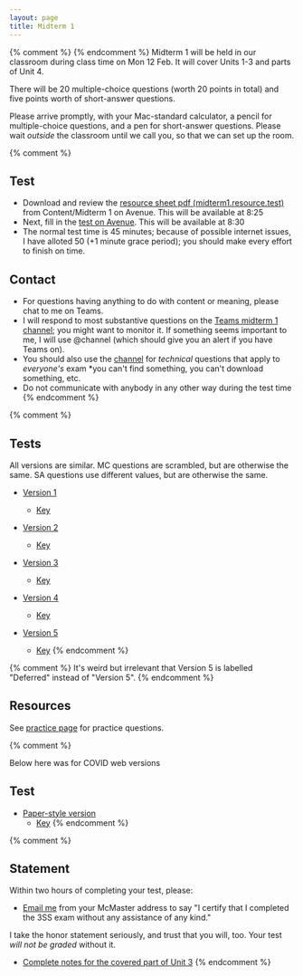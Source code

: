 ```yaml
---
layout: page
title: Midterm 1
---
```


{% comment %} 
{% endcomment %} 
Midterm 1 will be held in our classroom during class time on Mon 12 Feb. It will cover Units 1-3 and parts of Unit 4.

There will be 20 multiple-choice questions (worth 20 points in total) and five points worth of short-answer questions.

Please arrive promptly, with your Mac-standard calculator, a pencil for multiple-choice questions, and a pen for short-answer questions. Please wait _outside_ the classroom until we call you, so that we can set up the room.

{% comment %} 
## Test
* Download and review the [resource sheet pdf (midterm1.resource.test)](https://avenue.cllmcmaster.ca/d2l/le/content/413706/Home) from Content/Midterm 1 on Avenue. This will be available at 8:25
* Next, fill in the [test on Avenue](https://avenue.cllmcmaster.ca/d2l/lms/quizzing/user/quizzes_list.d2l?ou=413706). This will be available at 8:30
* The normal test time is 45 minutes; because of possible internet issues, I have alloted 50 (+1 minute grace period); you should make every effort to finish on time.

## Contact
* For questions having anything to do with content or meaning, please chat to me on Teams.
* I will respond to most substantive questions on the [Teams midterm 1 channel](https://teams.microsoft.com/_#/school/conversations/Midterm%201?threadId=19:c3dfa92b76b14ccb80eb4b234054c7c6@thread.tacv2&ctx=channel); you might want to monitor it. If something seems important to me, I will use @channel (which should give you an alert if you have Teams on).
* You should also use the [channel](https://teams.microsoft.com/_#/school/conversations/Midterm%201?threadId=19:c3dfa92b76b14ccb80eb4b234054c7c6@thread.tacv2&ctx=channel) for _technical_ questions that apply to _everyone's_ exam *you can't find something, you can't download something, etc.
* Do not communicate with anybody in any other way during the test time
{% endcomment %} 


{% comment %} 
## Tests

All versions are similar. MC questions are scrambled, but are otherwise the same. SA questions use different values, but are otherwise the same.

* [Version 1](materials/midterm1.1.test.pdf)
    * [Key](materials/midterm1.1.key.pdf)

* [Version 2](materials/midterm1.2.test.pdf)
    * [Key](materials/midterm1.2.key.pdf)

* [Version 3](materials/midterm1.3.test.pdf)
    * [Key](materials/midterm1.3.key.pdf)

* [Version 4](materials/midterm1.4.test.pdf)
    * [Key](materials/midterm1.4.key.pdf)

* [Version 5](materials/midterm1.5.test.pdf)
    * [Key](materials/midterm1.5.key.pdf)
{% endcomment %} 

{% comment %} 
It's weird but irrelevant that Version 5 is labelled "Deferred" instead of "Version 5".
{% endcomment %} 

## Resources

See [practice page](practice) for practice questions.

{% comment %} 

Below here was for COVID web versions

## Test

* [Paper-style version](materials/midterm1.test.pdf)
    * [Key](materials/midterm1.key.pdf)
{% endcomment %} 

{% comment %} 
## Statement

Within two hours of completing your test, please:

* [Email me](mailto:dushoff@mcmaster.ca) from your McMaster address to say "I certify that I completed the 3SS exam without any assistance of any kind."

I take the honor statement seriously, and trust that you will, too.
Your test _will not be graded_ without it.

* [Complete notes for the covered part of Unit 3](materials/nonlinear.cut.complete.pdf)
{% endcomment %} 
